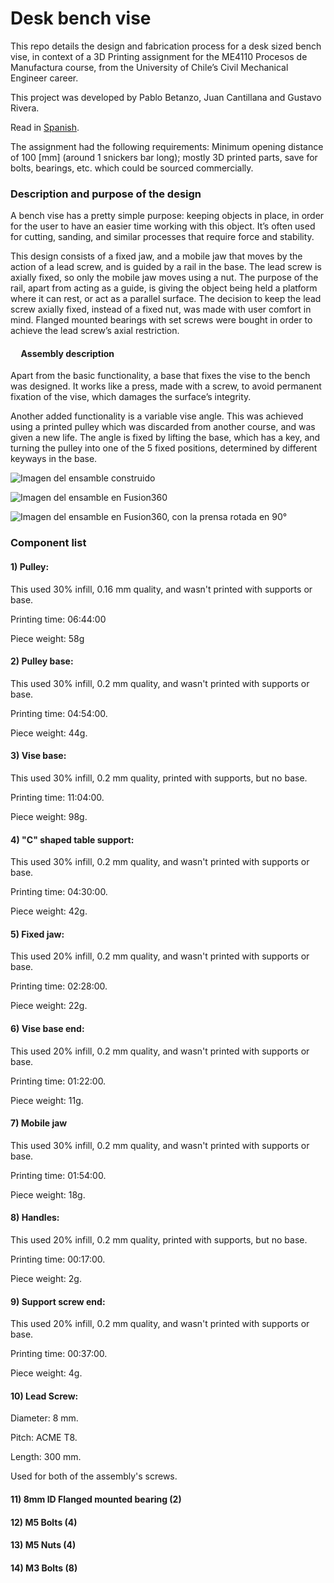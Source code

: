 # Desk bench vise

This repo details the design and fabrication process for a desk sized bench vise, in context of a 3D Printing assignment for the ME4110 Procesos de Manufactura course, from the University of Chile’s Civil Mechanical Engineer career.

This project was developed by Pablo Betanzo, Juan Cantillana and Gustavo Rivera.

Read in [Spanish](LEEME.md).

The assignment had the following requirements: Minimum opening distance of 100 [mm] (around 1 snickers bar long); mostly 3D printed parts, save for bolts, bearings, etc. which could be sourced commercially.

### Description and purpose of the design

<p> A bench vise has a pretty simple purpose: keeping objects in place, in order for the user to have an easier time working with this object. It’s often used for cutting, sanding, and similar processes that require force and stability. </p>

<p> This design consists of a fixed jaw, and a mobile jaw that moves by the action of a lead screw, and is guided by a rail in the base. The lead screw is axially fixed, so only the mobile jaw moves using a nut. The purpose of the rail, apart from acting as a guide, is giving the object being held a platform where it can rest, or act as a parallel surface. 
The decision to keep the lead screw axially fixed, instead of a fixed nut, was made with user comfort in mind. Flanged mounted bearings with set screws were bought in order to achieve the lead screw’s axial restriction.</p>

#### &nbsp;&nbsp;&nbsp;&nbsp; Assembly description

<p>Apart from the basic functionality, a base that fixes the vise to the bench was designed. It works like a press, made with a screw, to avoid permanent fixation of the vise, which damages the surface’s integrity.</p>
<p> Another added functionality is a variable vise angle. This was achieved using a printed pulley which was discarded from another course, and was given a new life. The angle is fixed by lifting the base, which has a key, and turning the pulley into one of the 5 fixed positions, determined by different keyways in the base.</p>

![Imagen del ensamble construido](imagenes/construccion.jpg)

![Imagen del ensamble en Fusion360](imagenes/fusion1.png)

![Imagen del ensamble en Fusion360, con la prensa rotada en 90°](imagenes/fusion2.png)

### Component list

#### 1) Pulley:
This used 30% infill, 0.16 mm quality, and wasn't printed with supports or base.

Printing time: 06:44:00

Piece weight: 58g

#### 2) Pulley base:
This used 30% infill, 0.2 mm quality, and wasn't printed with supports or base.

Printing time: 04:54:00.

Piece weight: 44g.

#### 3) Vise base:
This used 30% infill, 0.2 mm quality, printed with supports, but no base.

Printing time: 11:04:00.

Piece weight: 98g.

#### 4) "C" shaped table support:
This used 30% infill, 0.2 mm quality, and wasn't printed with supports or base.

Printing time: 04:30:00.

Piece weight: 42g.

#### 5) Fixed jaw:
This used 20% infill, 0.2 mm quality, and wasn't printed with supports or base.

Printing time: 02:28:00.

Piece weight: 22g.

#### 6) Vise base end:
This used 20% infill, 0.2 mm quality, and wasn't printed with supports or base.

Printing time: 01:22:00.

Piece weight: 11g.

#### 7) Mobile jaw
This used 30% infill, 0.2 mm quality, and wasn't printed with supports or base.

Printing time: 01:54:00.

Piece weight: 18g.

#### 8) Handles:
This used 20% infill, 0.2 mm quality, printed with supports, but no base.

Printing time: 00:17:00.

Piece weight: 2g.

#### 9) Support screw end:
This used 20% infill, 0.2 mm quality, and wasn't printed with supports or base.

Printing time: 00:37:00.

Piece weight: 4g.

#### 10) Lead Screw:
Diameter: 8 mm.

Pitch: ACME T8.

Length: 300 mm.

Used for both of the assembly's screws.

#### 11) 8mm ID Flanged mounted bearing (2)

#### 12) M5 Bolts (4)

#### 13) M5 Nuts (4)

#### 14) M3 Bolts (8)
